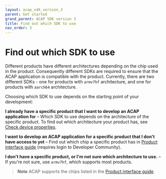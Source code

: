 ```yaml
---
layout: acap_sdk_version_3
parent: Get started
grand_parent: ACAP SDK version 3
title: Find out which SDK to use
nav_order: 3
---
```

# Find out which SDK to use

Different products have different architectures depending on the chip used in the product. Consequently different SDKs are required to ensure that the ACAP application is compatible with the product. Currently, there are two different SDKs - one for products with `armv7hf` architecture, and one for products with `aarch64` architecture.

Choosing which SDK to use depends on the starting point of your development:

**I already have a specific product that I want to develop an ACAP application for** – Which SDK to use depends on the architecture of the specific product. To find out which architecture your product has, see [Check device properties](./set-up-the-device#check-device-properties).

**I want to develop an ACAP application for a specific product that I don't have access to yet** – Find out which chip a specific product has in [Product interface guide](https://www.axis.com/developer-community/acap#product-interface-guide) (requires login to Developer Community).

**I don't have a specific product, or I'm not sure which architecture to use.** – If you're not sure, use `armv7hf`, which supports most products.

> **Note**
> ACAP supports the chips listed in the [Product interface guide](https://www.axis.com/developer-community/acap#product-interface-guide).
